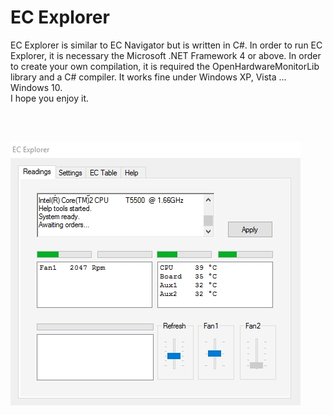 #	EC Explorer
<p>
        EC Explorer is similar to EC Navigator but is written in  C#.  In order
to run EC Explorer, it is necessary the Microsoft .NET Framework 4 or above. In 
order to create your own compilation, it is required the OpenHardwareMonitorLib 
library and a C# compiler. It works fine under Windows XP, Vista ... Windows 10. 
	<br>
        I hope you enjoy it.
</p>
<br><br>
<p><img src="ECExplorer.jpg"></p>
<br><br>
